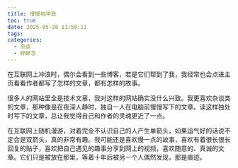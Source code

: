 ```yaml
---
title: 慢慢地冲浪
toc: true
date: 2025-05-28 11:50:11
tags:
categories:
  - 杂谈
  - 碎碎念
---
```


在互联网上冲浪时，偶尔会看到一些博客，若是它们帮到了我，我经常也会点进主页看看作者都写了怎样的文章，都有怎样的故事。

很多人的网站里全是技术文章，我对这样的网站确实没什么兴致。我更喜欢杂谈类的文章，那种像是在夜深人静时，独自一人在电脑前慢慢写下的文章。读这样独处时写下的文章，总让我觉得自己和作者的灵魂更近了一点。

在互联网上随机漫游，对着完全不认识自己的人产生单箭头，如果运气好的话说不定会是双箭头，真的非常有趣。我可能还是喜欢慢一点的故事，喜欢有着很长很长回复的贴子，喜欢把自己遇见的趣事分享到网上的视频，喜欢随意的、真诚的文章。它们只是被放在那里，等着十年后被另一个人偶然发现，那是痕迹。

<style>
/* 隐藏草书 */
.hidden-text {
    font-size: 18px;
    text-align: center;
    margin: 20px 0;
    /* padding: 20px; */
    line-height: 1.5;
    color: transparent;
    cursor: default
}

.hidden-fancy-text::selection {
    color: black;
    background: white;
}
</style>

<div class="hidden-text">
就像这里的痕迹。
</div>
